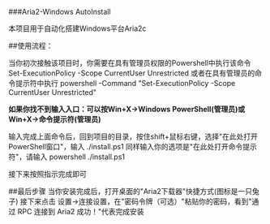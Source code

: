 ###Aria2-Windows AutoInstall

本项目用于自动化搭建Windows平台Aria2c

##使用流程：

当你初次接触该项目时，你需要在具有管理员权限的Powershell中执行该命令
    Set-ExecutionPolicy -Scope CurrentUser Unrestricted
或者在具有管理员的命令提示符中执行
    powershell -Command "Set-ExecutionPolicy -Scope CurrentUser Unrestricted"

**如果你找不到输入入口：可以按Win+X->Windows PowerShell(管理员)或Win+X->命令提示符(管理员)**

输入完成上面命令后，回到项目的目录，按住shift+鼠标右键，选择"在此处打开PowerShell窗口"，输入
    ./install.ps1
同样输入你的选项是"在此处打开命令提示符"，请输入
    powershell ./install.ps1

接下来按照指示完成即可

##最后步骤
当你安装完成后，打开桌面的"Aria2下载器"快捷方式(图标是一只兔子)
接下来点击 设置->连接设置，在"密码令牌（可选）"粘贴你的密码，看到"通过 RPC 连接到 Aria2 成功！"代表完成安装